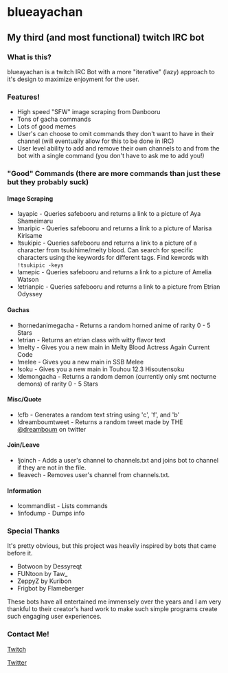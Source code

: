 # blueayachan
## My third (and most functional) twitch IRC bot

### What is this?
blueayachan is a twitch IRC Bot with a more "iterative" (lazy) approach to it's design to maximize enjoyment for the user.

### Features!
* High speed "SFW" image scraping from Danbooru
* Tons of gacha commands
* Lots of good memes
* User's can choose to omit commands they don't want to have in their channel (will eventually allow for this to be done in IRC)
* User level ability to add and remove their own channels to and from the bot with a single command (you don't have to ask me to add you!)

### "Good" Commands (there are more commands than just these but they probably suck)
#### Image Scraping
* !ayapic -  Queries safebooru and returns a link to a picture of Aya Shameimaru
* !maripic - Queries safebooru and returns a link to a picture of Marisa Kirisame
* !tsukipic - Queries safebooru and returns a link to a picture of a character from tsukihime/melty blood. Can search for specific characters using the keywords for different tags. Find kewords with `!tsukipic -keys`
* !amepic - Queries safebooru and returns a link to a picture of Amelia Watson
* !etrianpic - Queries safebooru and returns a link to a picture from Etrian Odyssey
#### Gachas
* !hornedanimegacha - Returns a random horned anime of rarity 0 - 5 Stars
* !etrian - Returns an etrian class with witty flavor text
* !melty - Gives you a new main in Melty Blood Actress Again Current Code
* !melee - Gives you a new main in SSB Melee
* !soku - Gives you a new main in Touhou 12.3 Hisoutensoku
* !demongacha - Returns a random demon (currently only smt nocturne demons) of rarity 0 - 5 Stars
#### Misc/Quote
* !cfb - Generates a random text string using 'c', 'f', and 'b'
* !dreamboumtweet - Returns a random tweet made by THE [@dreamboum](https://twitter.com/Dreamboum) on twitter
#### Join/Leave
* !joinch - Adds a user's channel to channels.txt and joins bot to channel if they are not in the file.
* !leavech - Removes user's channel from channels.txt.
#### Information
* !commandlist - Lists commands
* !infodump - Dumps info

### Special Thanks
It's pretty obvious, but this project was heavily inspired by bots that came before it.
* Botwoon by Dessyreqt
* FUNtoon by Taw_
* ZeppyZ by Kuribon
* Frigbot by Flameberger

These bots have all entertained me immensely over the years and I am very thankful to their creator's hard work to make such simple programs create such engaging user experiences.

### Contact Me!
[Twitch](https://www.twitch.tv/electra_RTA)

[Twitter](https://twitter.com/electra_rta)
